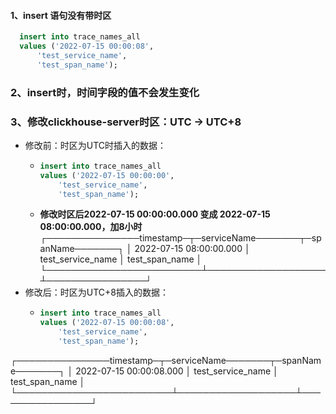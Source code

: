 #### 1、insert 语句没有带时区
  ```sql
    insert into trace_names_all
    values ('2022-07-15 00:00:08',
        'test_service_name',
        'test_span_name');
  ```
### 2、insert时，时间字段的值不会发生变化
### 3、修改clickhouse-server时区：UTC -> UTC+8
- 修改前：时区为UTC时插入的数据：
  - ```sql
    insert into trace_names_all
    values ('2022-07-15 00:00:00',
        'test_service_name',
        'test_span_name');
    ```
  - **修改时区后2022-07-15 00:00:00.000 变成 2022-07-15 08:00:00.000，加8小时**
┌───────────────timestamp─┬─serviceName───────┬─spanName───────┐
│ 2022-07-15 08:00:00.000 │ test_service_name │ test_span_name │
└─────────────────────────┴───────────────────┴────────────────┘
- 修改后：时区为UTC+8插入的数据：
  - ```sql
    insert into trace_names_all
    values ('2022-07-15 00:00:08',
        'test_service_name',
        'test_span_name');
    ```
┌───────────────timestamp─┬─serviceName───────┬─spanName───────┐
│ 2022-07-15 00:00:08.000 │ test_service_name │ test_span_name │
└─────────────────────────┴───────────────────┴────────────────┘